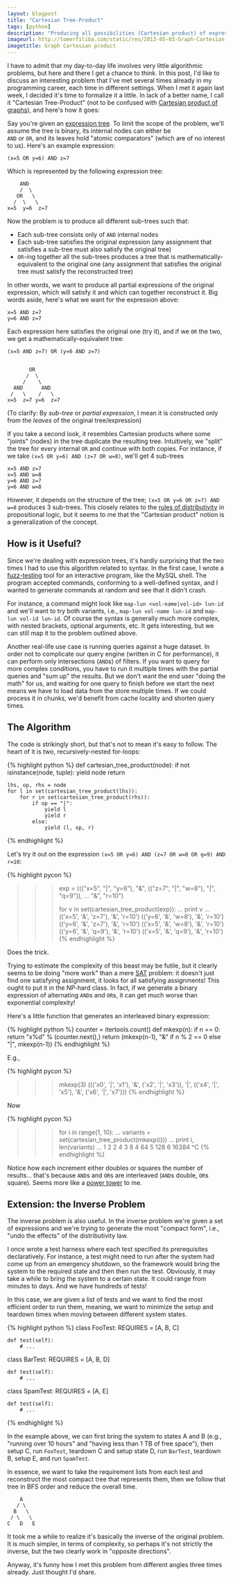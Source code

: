 ```yaml
---
layout: blogpost
title: "Cartesian Tree-Product"
tags: [python]
description: "Producing all possibilities (Cartesian product) of expression trees"
imageurl: http://tomerfiliba.com/static/res/2013-05-03-Graph-Cartesian-product2.png
imagetitle: Graph Cartesian product
---
```


I have to admit that my day-to-day life involves very little algorithmic problems, but here and
there I get a chance to think. In this post, I'd like to discuss an interesting problem that I've met 
several times already in my programming career, each time in different settings. When I met it again
last week, I decided it's time to formalize it a little. In lack of a better name, I call it 
"Cartesian Tree-Product" (not to be confused with [Cartesian product of graphs](http://en.wikipedia.org/wiki/Cartesian_product_of_graphs)), 
and here's how it goes:

Say you're given an [expression tree](http://en.wikipedia.org/wiki/Binary_expression_tree). To 
limit the scope of the problem, we'll assume the tree is binary, its internal nodes can either be  
`AND` or `OR`, and its leaves hold "atomic comparators" (which are of no interest to us). 
Here's an example expression:

    (x=5 OR y=6) AND z=7

Which is represented by the following expression tree:

        AND
        /  \
       OR   \ 
      /  \   \
    x=5  y=6  z=7

Now the problem is to produce all different sub-trees such that:

* Each sub-tree consists only of `AND` internal nodes
* Each sub-tree satisfies the original expression (any assignment that satisfies a sub-tree 
  must also satisfy the original tree)
* `OR`-ing together all the sub-trees produces a tree that is mathematically-equivalent to the 
  original one (any assignment that satisfies the original tree must satisfy the reconstructed tree)

In other words, we want to produce all partial expressions of the original expression, which 
will satisfy it and which can together reconstruct it. Big words aside, here's what we want for
the expression above:

    x=5 AND z=7
    y=6 AND z=7

Each expression here satisfies the original one (try it), and if we `OR` the two, we get a 
mathematically-equivalent tree:

    (x=5 AND z=7) OR (y=6 AND z=7)
    
    
           OR
          /  \
         /    \
      AND      AND
     /   \    /   \
    x=5  z=7 y=6  z=7

(To clarify: By *sub-tree* or *partial expression*, I mean it is constructed only from 
the *leaves* of the original tree/expression)

If you take a second look, it resembles Cartesian products where some "joints" (nodes) in the tree 
duplicate the resulting tree. Intuitively, we "split" the tree for every internal `OR` and continue 
with both copies. For instance, if we take `(x=5 OR y=6) AND (z=7 OR w=8)`, 
we'll get 4 sub-trees 
    
    x=5 AND z=7
    x=5 AND w=8
    y=6 AND z=7
    y=6 AND w=8

However, it depends on the structure of the tree; `(x=5 OR y=6 OR z=7) AND w=8` produces 3 sub-trees.
This closely relates to the [rules of distributivity](http://en.wikipedia.org/wiki/Distributive_law)
in propositional logic, but it seems to me that the "Cartesian product" notion is a generalization 
of the concept.

## How is it Useful? ##

Since we're dealing with expression trees, it's hardly surprising that the two times I had to 
use this algorithm related to syntax. In the first case, I wrote a [fuzz-testing](http://en.wikipedia.org/wiki/Fuzz_testing)
tool for an interactive program, like the MySQL shell. The program accepted commands, conforming to
a well-defined syntax, and I wanted to generate commands at random and see that it didn't crash.

For instance, a command might look like `map-lun <vol-name|vol-id> lun-id` and we'll want to try
both variants, i.e., `map-lun vol-name lun-id` and `map-lun vol-id lun-id`. Of course the syntax
is generally much more complex, with nested brackets, optional arguments, etc. It gets interesting,
but we can still map it to the problem outlined above.

Another real-life use case is running queries against a huge dataset. In order not to complicate 
our query engine (written in C for performance), it can perform only intersections (`AND`s) of filters. 
If you want to query for more complex conditions, you have to run it multiple times with the 
partial queries and "sum up" the results. But we don't want the end user "doing the math" for us,
and waiting for one query to finish before we start the next means we have to load data from the
store multiple times. If we could process it in chunks, we'd benefit from cache locality and shorten
query times.

## The Algorithm ##

The code is strikingly short, but that's not to mean it's easy to follow. The heart of it is
two, recursively-nested for-loops:

{% highlight python %}
def cartesian_tree_product(node):
    if not isinstance(node, tuple):
        yield node
        return
    
    lhs, op, rhs = node
    for l in set(cartesian_tree_product(lhs)):
        for r in set(cartesian_tree_product(rhs)):
            if op == "|":
                yield l
                yield r
            else:
                yield (l, op, r)
{% endhighlight %}

Let's try it out on the expression `(x=5 OR y=6) AND (z=7 OR w=8 OR q=9) AND r=10`:

{% highlight pycon %}
>>> exp = ((("x=5", "|", "y=6"), "&", (("z=7", "|", "w=8"), "|", "q=9")),
...         "&", "r=10")
>>>
>>> for v in set(cartesian_tree_product(exp)):
...     print v
...
(('x=5', '&', 'z=7'), '&', 'r=10')
(('y=6', '&', 'w=8'), '&', 'r=10')
(('y=6', '&', 'z=7'), '&', 'r=10')
(('x=5', '&', 'w=8'), '&', 'r=10')
(('y=6', '&', 'q=9'), '&', 'r=10')
(('x=5', '&', 'q=9'), '&', 'r=10')
{% endhighlight %}

Does the trick.

Trying to estimate the complexity of this beast may be futile, but it clearly seems to be 
doing "more work" than a mere [SAT](http://en.wikipedia.org/wiki/Boolean_satisfiability_problem)
problem: it doesn't just find one satisfying assignment, it looks for all satisfying assignments!
This ought to put it in the NP-hard class. In fact, if we generate a binary expression of 
alternating `AND`s and `OR`s, it can get much worse than exponential complexity!

Here's a little function that generates an interleaved binary expression:

{% highlight python %}
counter = itertools.count()
def mkexp(n):
    if n == 0:
        return "x%d" % (counter.next(),)
    return (mkexp(n-1), "&" if n % 2 == 0 else "|", mkexp(n-1))
{% endhighlight %}

E.g., 

{% highlight pycon %}
>>> mkexp(3)
((('x0', '|', 'x1'), '&', ('x2', '|', 'x3')), '|', (('x4', '|', 'x5'), 
   '&', ('x6', '|', 'x7')))
{% endhighlight %}

Now

{% highlight pycon %}
>>> for i in range(1, 10):
...     variants = set(cartesian_tree_product(mkexp(i)))
...     print i, len(variants)
...
1 2
2 4
3 8
4 64
5 128
6 16384
^C
{% endhighlight %}

Notice how each increment either doubles or squares the number of results... that's because `AND`s and 
`OR`s are interleaved (`AND`s double, `OR`s square). Seems more like a 
[power tower](http://en.wikipedia.org/wiki/Tetration) to me. 

## Extension: the Inverse Problem ##
The inverse problem is also useful. In the inverse problem we're given a set of expressions and
we're trying to generate the most "compact form", i.e., "undo the effects" of the 
distributivity law.

I once wrote a test harness where each test specified its prerequisites declaratively. For instance,
a test might need to run after the system had come up from an emergency shutdown, so the framework 
would bring the system to the required state and then then run the test. Obviously, it may take
a while to bring the system to a certain state. It could range from minutes to days. And we have 
hundreds of tests!

In this case, we are given a list of tests and we want to find the most efficient 
order to run them, meaning, we want to minimize the setup and teardown times when moving between
different system states.

{% highlight python %}
class FooTest:
    REQUIRES = [A, B, C]
    
    def test(self):
        # ...

class BarTest:
    REQUIRES = [A, B, D]

    def test(self):
        # ...

class SpamTest:
    REQUIRES = [A, E]

    def test(self):
        # ...
{% endhighlight %}

In the example above, we can first bring the system to states A and B (e.g., "running over 10 
hours" and "having less than 1 TB of free space"), then setup C, run `FooTest`, teardown C 
and setup state D, run `BarTest`, teardown B, setup E, and run `SpamTest`.

In essence, we want to take the requirement lists from each test and reconstruct the most 
compact tree that represents them, then we follow that tree in BFS order and reduce the 
overall time.

        A
       / \
      B   \
     / \   \
    C   D   E

It took me a while to realize it's basically the inverse of the original problem. It is much
simpler, in terms of complexity, so perhaps it's not strictly the inverse, but the two clearly
work in "opposite directions". 

Anyway, it's funny how I met this problem from different angles three times already. Just 
thought I'd share.

